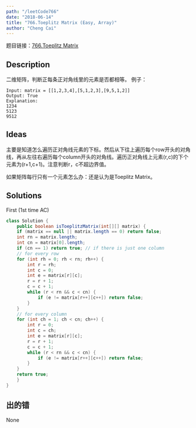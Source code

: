 ```yaml
---
path: "/leetCode766"
date: "2018-06-14"
title: "766.Toeplitz Matrix (Easy, Array)"
author: "Cheng Cai"
---
```


题目链接：[766.Toeplitz Matrix](https://leetcode.com/problems/toeplitz-matrix/description/)

## Description
二维矩阵，判断正每条正对角线里的元素是否都相等。
例子：
```
Input: matrix = [[1,2,3,4],[5,1,2,3],[9,5,1,2]]
Output: True
Explanation:
1234
5123
9512
```

## Ideas
主要是知道怎么遍历正对角线元素的下标。然后从下往上遍历每个row开头的对角线，再从左往右遍历每个column开头的对角线。遍历正对角线上元素(r,c)的下个元素为(r+1,c+1)。注意判断r，c不超边界值。 

如果矩阵每行只有一个元素怎么办：还是认为是Toeplitz Matrix。

## Solutions
First (1st time AC)
```java
class Solution {
    public boolean isToeplitzMatrix(int[][] matrix) {
	if (matrix == null || matrix.length == 0) return false;
	int rn = matrix.length;
	int cn = matrix[0].length;	
	if (cn == 1) return true; // if there is just one column
	// for every row
	for (int rh = 0; rh < rn; rh++) {
		int r = rh;
		int c = 0;
		int e = matrix[r][c];
		r = r + 1; 
		c = c + 1;
		while (r < rn && c < cn) {
			if (e != matrix[r++][c++]) return false;
		}
	}
	// for every column
	for (int ch = 1; ch < cn; ch++) {
		int r = 0;
		int c = ch;
		int e = matrix[r][c];
		r = r + 1;
		c = c + 1;
		while (r < rn && c < cn) {	
			if (e != matrix[r++][c++]) return false;
		}
	}
	return true;
    }
}
```

## 出的错
None
